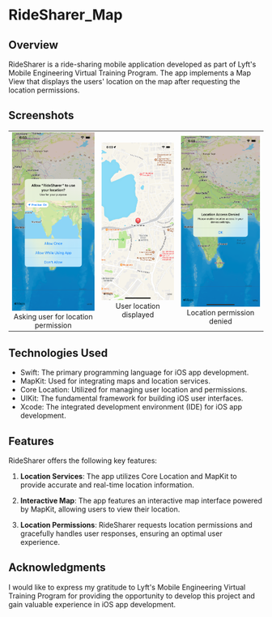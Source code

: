 # RideSharer_Map

## Overview

RideSharer is a ride-sharing mobile application developed as part of Lyft's Mobile Engineering Virtual Training Program. The app implements a Map View that displays the users' location on the map after requesting the location permissions.

## Screenshots

<table>
  <tr>
    <td align="center"><img src="screenshots/Simulator Screenshot - iPhone 14 - 2023-09-15 at 18.03.04.png" alt="Asking user for location permission" />Asking user for location permission</td>
    <td align="center"><img src="screenshots/Simulator Screenshot - iPhone 14 - 2023-09-15 at 18.03.18.png" alt="User location displayed" />User location displayed</td>
    <td align="center"><img src="screenshots/Simulator Screenshot - iPhone 14 - 2023-09-15 at 18.03.59.png" alt="Location permission denied" />Location permission denied</td>
  </tr>
</table>

## Technologies Used

- Swift: The primary programming language for iOS app development.
- MapKit: Used for integrating maps and location services.
- Core Location: Utilized for managing user location and permissions.
- UIKit: The fundamental framework for building iOS user interfaces.
- Xcode: The integrated development environment (IDE) for iOS app development.

## Features

RideSharer offers the following key features:

1. **Location Services**: The app utilizes Core Location and MapKit to provide accurate and real-time location information.

2. **Interactive Map**: The app features an interactive map interface powered by MapKit, allowing users to view their location.

3. **Location Permissions**: RideSharer requests location permissions and gracefully handles user responses, ensuring an optimal user experience.

## Acknowledgments

I would like to express my gratitude to Lyft's Mobile Engineering Virtual Training Program for providing the opportunity to develop this project and gain valuable experience in iOS app development.
